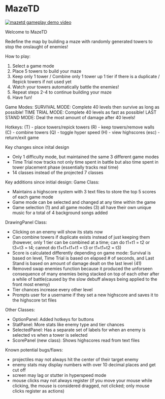 # MazeTD
[![mazetd gameplay demo video](http://i.imgur.com/xz7kxHK.png)](https://youtu.be/Azjz-Dk3fXo)

Welcome to MazeTD

Redefine the map by building a maze with randomly generated towers to stop the onslaught of enemies!

How to play:
1. Select a game mode
2. Place 5 towers to build your maze
3. Keep only 1 tower / Combine only 1 tower up 1 tier if there is a duplicate / Repick towers if not used yet
4. Watch your towers automatically battle the enemies!
5. Repeat steps 2-4 to continue building your maze
6. Have fun!


Game Modes:
SURVIVAL MODE: Complete 40 levels then survive as long as possible!
TIME TRIAL MODE: Complete 40 levels as fast as possible!
LAST STAND MODE: Deal the most amount of damage after 40 levels!


Hotkeys:
(T) - place towers/repick towers
(R) - keep towers/remove walls
(C) - combine towers
(Q) - toggle hyper speed
(H) - view highscores
(esc) - return/exit game


Key changes since inital design
- Only 1 difficulty mode, but maintained the same 3 different game modes
- Time Trial now tracks not only time spent in battle but also time spent in tower placement phase (essentially tracks real time)
- 14 classes instead of the projected 7 classes


Key additions since initial design:
Game Class:
- Maintains a highscore system with 3 text files to store the top 5 scores of each game mode
- Game mode can be selected and changed at any time within the game
- Game selection (1) and all game modes (3) all have their own unique music for a total of 4 background songs added

DrawingPanel Class:
- Clicking on an enemy will show its stats now
- Can combine towers if duplicate exists instead of just keeping them (however, only 1 tier can be combined at a time; can do t1+t1 = t2 or t3+t3 = t4; cannot do t1+t1+t1+t1 = t3 or t1+t1+t2 = t3)
- Score is calculated differently depending on game mode: Survival is based on level, Time Trial is based on elapsed # of seconds, and Last Stand is based on amount of damage dealt on the last level (41)
- Removed swap enemies function because it produced the unforseen consequence of many enemies being stacked on top of each other after a while of battle(caused by the slow debuff always being applied to the front most enemy)
- Tier chances increase every other level
- Prompts user for a username if they set a new highscore and saves it to the highscore txt files

Other Classes:
- OptionPanel: Added hotkeys for buttons
- StatPanel: More stats like enemy type and tier chances
- SelectedPanel: Has a separate set of labels for when an enemy is selected vs when a tower is selected
- ScorePanel (new class): Shows highscores read from text files


Known potential bugs/flaws:
- projectiles may not always hit the center of their target enemy
- enemy stats may display numbers with over 10 decimal places and get cut off
- screen may lag or stutter in hyperspeed mode
- mouse clicks may not always register (if you move your mouse while clicking, the mouse is considered dragged, not clicked; only mouse clicks register as actions)
